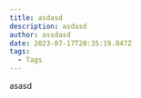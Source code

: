 ```yaml
---
title: asdasd
description: asdasd
author: assdasd
date: 2023-07-17T20:35:19.847Z
tags:
  - Tags
---
```

a﻿sasd